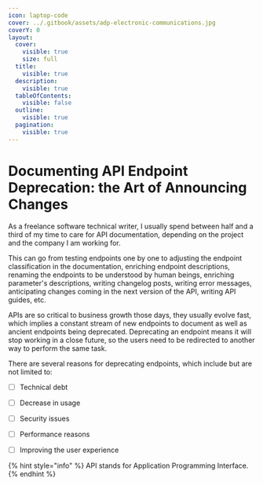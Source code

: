 ```yaml
---
icon: laptop-code
cover: ../.gitbook/assets/adp-electronic-communications.jpg
coverY: 0
layout:
  cover:
    visible: true
    size: full
  title:
    visible: true
  description:
    visible: true
  tableOfContents:
    visible: false
  outline:
    visible: true
  pagination:
    visible: true
---
```


# Documenting API Endpoint Deprecation: the Art of Announcing Changes

As a freelance software technical writer, I usually spend between half and a third of my time to care for API documentation, depending on the project and the company I am working for.&#x20;

This can go from testing endpoints one by one to adjusting the endpoint classification in the documentation, enriching endpoint descriptions, renaming the endpoints to be understood by human beings, enriching parameter's descriptions, writing changelog posts, writing error messages, anticipating changes coming in the next version of the API, writing API guides, etc.

APIs are so critical to business growth those days, they usually evolve fast, which implies a constant stream of new endpoints to document as well as ancient endpoints being deprecated. Deprecating an endpoint means it will stop working in a close future, so the users need to be redirected to another way to perform the same task.&#x20;

There are several reasons for deprecating endpoints, which include but are not limited to:

* [ ] Technical debt
* [ ] Decrease in usage
* [ ] Security issues
* [ ] Performance reasons
* [ ] Improving the user experience



{% hint style="info" %}
API stands for Application Programming Interface.&#x20;
{% endhint %}

